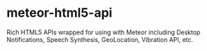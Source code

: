 # meteor-html5-api
Rich HTML5 APIs wrapped for using with Meteor including Desktop Notifications, Speech Synthesis, GeoLocation, Vibration API, etc.
